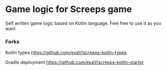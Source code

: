 # Game logic for Screeps game

Self written game logic based on Kotlin language.
Feel free to use it as you want

### Forks
Kotlin types https://github.com/exaV/screeps-kotlin-types

Gradle deployment https://github.com/exaV/screeps-kotlin-starter 
